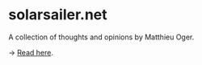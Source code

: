 # solarsailer.net

A collection of thoughts and opinions by Matthieu Oger.

→ [Read here](http://solarsailer.net/).
